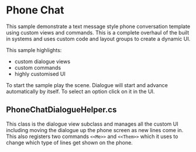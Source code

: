 # Phone Chat

This sample demonstrate a text message style phone conversation template using custom views and commands.
This is a complete overhaul of the built in systems and uses custom code and layout groups to create a dynamic UI.

This sample highlights:

- custom dialogue views
- custom commands
- highly customised UI

To start the sample play the scene.
Dialogue will start and advance automatically by itself.
To select an option click on it in the UI.

## PhoneChatDialogueHelper.cs

This class is the dialogue view subclass and manages all the custom UI including moving the dialogue up the phone screen as new lines come in.
This also registers two commands `<<Me>>` and `<<Them>>` which it uses to change which type of lines get shown on the phone.
